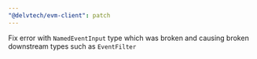 ```yaml
---
"@delvtech/evm-client": patch
---
```


Fix error with `NamedEventInput` type which was broken and causing broken downstream types such as `EventFilter`
